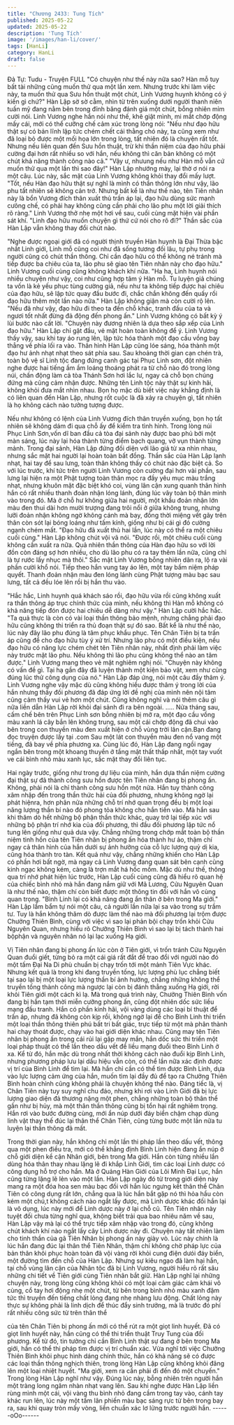 ```yaml
---
title: "Chương 2433: Tung Tích"
published: 2025-05-22
updated: 2025-05-22
description: 'Tung Tích'
image: '/images/han-li/cover/'
tags: [HanLi]
category: HanLi
draft: false
---
```


Đả Tự: Tudu - Truyện FULL
"Có chuyện như thế này nữa sao? Hàn mỗ tuy bất tài những cũng
muốn thử qua một lần xem. Nhưng trước khi làm việc này, ta
muốn thử qua Sưu hồn thuật một chút, Linh Vương huynh không
có ý kiến gì chứ?" Hàn Lập sờ sờ cằm, nhìn từ trên xuống dưới
người thanh niên tuấn mỹ đang nằm bên trong đỉnh băng đánh
giá một chút, bỗng nhiên mỉm cười nói.
Linh Vương nghe hắn nói như thế, khẽ giật mình, mi mắt chớp
động mấy cái, mới có thể cưỡng chế cảm xúc trong lòng nói:
"Nếu như đạo hữu thật sự có bản lĩnh lập tức chém chết cái thằng
chó này, ta cũng xem như đã loại bỏ được một mối họa lớn trong
lòng, tất nhiên đó là chuyện rất tốt. Nhưng nếu liên quan đến Sưu
hồn thuật, trừ khi thần niệm của đạo hữu phải cường đại hơn rất
nhiều so với hắn, nếu không thì căn bản không có một chút khả
năng thành công nào cả."
"Vậy ư, nhưung nếu như Hàn mỗ vẫn cứ muốn thử qua một lần
thì sao đây!" Hàn Lập nhướng mày, lại thờ ơ nói ra một câu.
Lúc này, sắc mặt của Linh Vương không khỏi thay đổi mấy lượt.
"Tốt, nếu Hàn đạo hữu thật sự nghĩ là mình có thần thông lớn
như vậy, lão phu tất nhiên sẽ không cản trở. Nhưng bất kể là như
thế nào, tên Tiên nhân này là bổn Vương đích thân xuất thủ trấn
áp lại, đạo hữu dùng sức mạnh cưõng chế, có phải hay không
cũng cần phải cho lão phu một lời giải thích rõ ràng." Linh Vương
thở nhẹ một hơi về sau, cuối cùng mặt hiện vài phần sát khí.
"Linh đạo hữu muốn chuyện gì thứ cứ nói cho rõ đi?" Thần sắc
của Hàn Lập vẫn không thay đổi chút nào.

"Nghe được ngoại giới đã có người thịnh truyền Hàn huynh là Đại
Thừa bậc nhất Linh giới, Linh mỗ cũng coi như đã sống tương đối
lâu, tự phụ trong người cũng có chút thần thông. Chỉ cần đạo hữu
có thể không né tránh mà tiếp được ba chiêu của ta, lão phu sẽ
giao tên Tiên nhân này cho đạo hữu." Linh Vương cuối cùng cũng
không khách khí nữa.
"Ha ha, Linh huynh nói nhiều chuyện như vậy, coi như cũng hợp
tâm ý Hàn mỗ. Tu luyện giả chúng ta vốn là kẻ yếu phục tùng
cường giả, nếu như ta không tiếp được hai chiêu của đạo hữu, sẽ
lập tức quay đầu bước đi, chắc chắn không đến quấy rối đạo hữu
thêm một lần nào nữa." Hàn Lập không giận mà còn cười rộ lên.
"Nếu đã như vậy, đạo hữu đi theo ta đến chỗ khác, tranh đấu của
ta và ngươi tốt nhất đừng đả động đến phong ấn." Linh Vương
không có bất kỳ ý lùi bước nào cất lời.
"Chuyện này đương nhiên là dựa theo sắp xếp của Linh đạo
hữu." Hàn Lập chỉ gật đầu, vẻ mặt hoàn toàn không để ý.
Linh Vương thấy vậy, sau khi tay áo rung lên, lập tức hóa thành
một đạo cầu vồng bay thẳng về phía lối ra vào.
Thân hình Hàn Lập cũng lóe sáng, hóa thành một đạo hư ảnh
nhạt nhạt theo sát phía sau.
Sau khoảng thời gian cạn chén trà, toàn bộ vệ sĩ Linh tộc đang
đứng canh gác tại Phục Linh sơn, đột nhiên nghe được hai tiếng
ầm ầm loáng thoáng phát ra từ chỗ nào đó trong lòng núi, chấn
động làm cả tòa Thánh Sơn hơi lắc lư, ngay cả chỗ bọn chúng
đứng mà cũng cảm nhận được.
Những tên Linh tộc này thật sự kinh hãi, không khỏi đưa mắt nhìn
nhau.
Bọn họ mặc dù biết việc này khẳng định là có liên quan đến Hàn
Lập, nhưng rốt cuộc là đã xảy ra chuyện gì, tất nhiên là họ không
cách nào tưởng tượng được.

Nếu như không có lệnh của Linh Vương đích thân truyền xuống,
bọn họ tất nhiên sẽ không dám đi qua chỗ ấy để kiểm tra tình
hình.
Trong lòng núi Phục Linh Sơn,vốn dĩ ban đầu cả tòa đại sảnh này
được bao phủ bởi một màn sáng, lúc này lại hóa thành từng điểm
bạch quang, vỡ vụn thành từng mảnh.
Trong đại sảnh, Hàn Lập đứng đối diện với lão giả từ xa nhìn
nhau, nhưng sắc mặt hai người lại hoàn toàn bất đồng.
Thần sắc của Hàn Lập lạnh nhạt, hai tay để sau lưng, toàn thân
không thấy có chút nào đặc biệt cả.
So với lúc trước, khí tức trên người Linh Vương còn cường đại
hơn vài phần, sau lưng lại hiện ra một Phật tượng toàn thân mọc
ra đầy yêu mục màu trắng nhạt, nhưng khuôn mặt đặc biệt khó
coi, vùng lân cận xung quanh thân hình hắn có rất nhiều thanh
đoản nhận lóng lánh, đúng lúc vây toàn bộ thân mình vào trong
đó.
Mà ở chỗ hư không giữa hai người, một khẩu đoản nhận lớn màu
đen thui dài hơn mười trượng đang trôi nổi ở giữa không trung,
nhưng lưỡi đoản nhận không ngờ không cánh mà bay, đồng thời
miệng vết gãy trên thân còn sót lại bóng loáng như tấm kính,
giống như bị cái gì đó cường ngạnh chém mất.
"Đạo hữu đã xuất thủ hai lần, lúc này có thể ra một chiêu cuối
cùng." Hàn Lập không chút vội vã nói.
"Được rồi, một chiêu cuối cùng không cần xuất ra nữa. Quả nhiên
thần thông của Hàn đạo hữu so với lời đồn còn đáng sợ hơn
nhiều, cho dù lão phu có ra tay thêm lần nữa, cũng chỉ là tự rước
lấy nhục mà thôi." Sắc mặt Linh Vương bỗng nhiên dãn ra, lộ ra
vài phần cười khổ nói.
Tiếp theo hắn vung tay áo lên, một tay bấm niệm pháp quyết.
Thanh đoản nhận màu đen lóng lánh cùng Phật tượng màu bạc
sau lưng, tất cả đều lóe lên rồi bị hắn thu vào.

"Hắc hắc, Linh huynh quá khách sáo rồi, đạo hữu vừa rồi cũng
không xuất ra thần thông áp trục chính thức của mình, nếu không
thì Hàn mỗ không có khả năng tiếp đón được hai chiêu dễ dàng
như vậy." Hàn Lập cười hắc hắc.
"Ta quả thực là còn có vài loại thần thông bảo mệnh, nhưng
chẳng phải đạo hữu cũng không thi triển ra thủ đoạn thật sự đó
sao. Bất kể là như thế nào, lúc này đây lão phu đúng là tâm phục
khẩu phục. Tên Chân Tiên bị ta trấn áp cũng để cho đạo hữu tùy
ý xử trí. Nhưng lão phu có một điều kiện, nếu đạo hữu có năng
lực chém chét tên Tiên nhân này, nhất định phải làm việc này
trước mặt lão phu. Nếu không thì lão phu cũng không thể nào an
tâm được." Linh Vương mang theo vẻ mặt nghiêm nghị nói.
"Chuyện này không có vấn đề gì. Tại hạ gần đây đã luyện thành
một kiện bảo vật, xem như cũng đúng lúc thử công dụng của nó."
Hàn Lập đáp ứng, nói một câu đầy thâm ý.
Linh Vương nghe vậy mặc dù cũng không hiểu được thâm ý trong
lời của hắn nhưng thấy đối phương đã đáp ứng lời đề nghị của
mình nên nội tâm cũng cảm thấy vui vẻ hơn một chút. Cũng
không nghĩ và nói thêm câu gì nữa liền dẫn Hàn Lập rời khỏi đại
sảnh đi ra bên ngoài.
.....
Nửa tháng sau, cấm chế bên trên Phục Linh sơn bỗng nhiên bị
mở ra, một đạo cầu vồng màu xanh lá cây bắn lên không trung,
sau một cái chớp động đã chui vào bên trong con thuyền màu
đen xuất hiện ở chỗ vùng trời lân cận.Bạn đang đọc truyện được
lấy tại .com
Sau một lát con thuyền màu đen nổ vang một tiếng, đã bay về
phía phương xa.
Cùng lúc đó, Hàn Lập đang ngồi ngay ngắn bên trong một khoang
thuyền ở tầng mật thất thấp nhất, một tay vuốt ve cái bình nhỏ
màu xanh lục, sắc mặt thay đổi liên tục.

Hai ngày trước, giống như trong dự liệu của mình, hắn dựa thần
niệm cường đại thật sự đã thành công sưu hồn được tên Tiên
nhân đang bị phong ấn.
Không, phải nói là chỉ thành công sưu hồn một nửa.
Hắn tuy thành công xâm nhập đến trong thần thức hải của đối
phương, nhưng không ngờ lại phát hiệnra, hơn phân nửa những
chỗ trí nhớ quan trọng đều bị một loại năng lượng thần bí nào đó
phong tỏa không cho hắn tiến vào.
Mà hắn sau khi thăm dò hết những bộ phận thần thức khác, quay
trở lại tiếp xúc với những bộ phận trí nhớ kia của đối phương, thì
đầu đối phương lập tức nổ tung lên giống như quả dưa vậy.
Chẳng những trong chớp mắt toàn bộ thần niệm tinh hồn của tên
Tiên nhân bị phong ấn hóa thành hư ảo, thậm chí ngay cả thân
hình của hắn dưới sự ảnh hưởng của cỗ lực lượng quỷ dị kia,
cũng hóa thành tro tàn.
Kết quả như vậy, chẳng những khiến cho Hàn Lập có phần hơi
bất ngờ, mà ngay cả Linh Vương đang quan sát bên cạnh cũng
kinh ngạc không kém, càng là trợn mắt há hốc mồm.
Mặc dù như thế, thông qua trí nhớ phát hiện lúc trước, Hàn Lập
cuối cùng cũng đã hiểu rõ quan hệ của chiếc bình nhỏ mà hắn
đang nắm giữ với Mã Lương, Cửu Nguyên Quan là như thế nào,
thậm chí còn biết được một thông tin đối với hắn vô cùng quan
trọng.
"Bình Linh lại có khả năng đang ẩn thân ở bên trong Ma giới."
Hàn Lập lẩm bẩm tự nói một câu, cả người lần nữa lại sa vào
trong sự trầm tư.
Tuy là hắn không thăm dò được làm thế nào mà đối phương lại
trộm được Chưởng Thiên Bình, cùng với việc vì sao lại phản bội
chạy trốn khỏi Cửu Nguyên Quan, nhưng hiểu rõ Chưởng Thiên
Bình vì sao lại bị tách thành hai bộphận và nguyên nhân nó lại lạc
xuống Hạ giới.

Vị Tiên nhân đang bị phong ấn lúc còn ở Tiên giới, vì trốn tránh
Cửu Nguyên Quan đuổi giết, từng bỏ ra một cái giá rất đắt để trao
đổi với người nào đó một tấm Đại Na Di phù chuẩn bị chạy trốn
tới một mảnh Tiên Vực khác.
Nhưng kết quả là trong khi đang truyền tống, lực lượng phù lục
chẳng biết tại sao lại bị một loại lực lượng thần bí ảnh hưởng,
chẳng những không thể truyền tống thành công mà ngược lại còn
bị đánh thẳng xuống Hạ giới, rời khỏi Tiên giới một cách kì lạ.
Mà trong quá trình này, Chưởng Thiên Bình vốn đang bị hắn tạm
thời miễn cưỡng phong ấn, cũng đột nhiên dốc sức liều mạng đấu
tranh.
Hắn có phần kinh hãi, vội vàng dùng các loại bí thuật để trấn áp,
nhưng đã không còn kịp rồi, không ngờ lại để cho Bình Linh thi
triển một loại thần thông thiên phú bất tri bất giác, trực tiếp từ một
mà phân thành hai chạy thoát được, chạy vào hai giới diện khác
nhau.
Cũng may tên Tiên nhân bị phong ấn trong cái rủi lại gặp may
mắn, hắn dốc sức thi triển một loại pháp thuật có thể lần theo dấu
vết để liều mạng đuổi theo Bình Linh ở xa.
Kể từ đó, hắn mặc dù trong nhất thời không cách nào đuổi kịp
Bình Linh, nhưng phương pháp lưu lại dấu hiệu vẫn còn, có thể
lần nữa xác định được vị trí của Bình Linh để tìm lại.
Mà hắn chỉ cần có thể tìm được Bình Linh, dựa vào lực lượng
cảm ứng của hắn, muốn tìm lại đầy đủ để tạo ra Chưởng Thiên
Bình hoàn chỉnh cũng không phải là chuyện không thể nào.
Đáng tiếc là, vị Chân Tiên này tuy suy nghĩ chu đáo, nhưng khi rơi
vào Linh Giới đã bị lực lượng giao diện đả thương nặng một
phen, chẳng những toàn bộ thân thể gần như bị hủy, mà một thân
thần thông cũng bị tổn hại rất nghiêm trọng.
Hắn rơi vào bước đường cùng, mới ẩn núp dưới đáy biển chậm
chạp dùng linh vật thay thế đúc lại thân thể Chân Tiên, cũng từng
bước một lần nữa tu luyện lại thần thông đã mất.

Trong thời gian này, hắn không chỉ một lần thi pháp lần theo dấu
vết, thông qua một phen điều tra, mới có thể khẳng định Bình Linh
hiện đang ẩn núp ở chỗ giới diện kề cận Nhân giới, bên trong Ma
giới.
Hắn còn từng nhiều lần dùng hóa thân thay nhau lặng lẽ đi khắp
Linh Giới, tìm các loại Linh dược có công dụng hỗ trợ cho hắn.
Mà ở Quảng Hàn Giới của Lôi Minh Đại Lục, hắn cũng từng lặng
lẽ lẻn vào một lần.
Hàn Lập ngày đó từ trong giới diện này mang ra một đóa hoa sen
màu bạc đối với hắn lúc ngưng kết thân thể Chân Tiên có công
dụng rất lớn, chẳng qua là lúc hắn bắt gặp nó thì hỏa hầu còn
kém một chú,t không cách nào ngắt lấy được, mà Linh dược khác
đối hắn lại là vô dụng, lúc này mới để Linh dược này ở lại chỗ cũ.
Tên Tiên nhân này tuyệt đối chưa từng nghĩ qua, không biết trải
qua bao nhiêu năm về sau, Hàn Lập vậy mà lại có thể trực tiếp
xâm nhập vào trong đó, cũng không chút khách khí nào ngắt lấy
cây Linh dược này đi.
Chuyện này tất nhiên làm cho tinh thần của gã Tiên Nhân bị
phong ấn này giày vò.
Lúc này chính là lúc hắn đang đúc lại thân thể Tiên Nhân, thậm
chí không chờ pháp lực của bản thân khôi phục hoàn toàn đã vội
vàng rời khỏi cung điện dưói đáy biển, một đường tìm đến chỗ
của Hàn Lập. Nhưng sự kiêu ngạo đã làm hại hắn, tại chỗ vùng
lân cận của Nhân tộc đã bị Linh Vương, người hiểu rõ rất sâu
những chi tiết về Tiên giới cùng Tiên nhân bắt giữ.
Hàn Lập nghĩ lại những chuyện này, trong lòng cũng không khỏi
có một loại cảm giác cảm khái vô cùng, cổ tay hơi động nhẹ một
chút, từ bên trong bình nhỏ màu xanh đậm tức thì truyền đến
tiếng chất lỏng đang nhẹ nhàng lưu động.
Chất lỏng này thực sự không phải là linh dịch để thúc đẩy sinh
trưởng, mà là trước đó phí rất nhiều công sức từ trên thân thể

của tên Chân Tiên bị phong ấn mới có thể rút ra một giọt linh
huyết.
Đã có giọt linh huyết này, hắn cũng có thể thi triển thuật Truy Tung
của đối phương.
Kể từ đó, tin tưởng chỉ cần Bình Linh thật sự đang ở bên trong
Ma giới, hắn có thể thi pháp tìm được vị trí chuẩn xác.
Vừa nghĩ tới việc Chưởng Thiên Bình khôi phục hình dáng chính
thức, hắn có khả năng sẽ có được các loại thần thông nghịch
thiên, trong lòng Hàn Lập cũng không khỏi đâng lên một loại nhiệt
huyết.
"Ma giới, xem ra cần phải đi đến đó một chuyến." Trong lòng Hàn
Lập nghĩ như vậy.
Đúng lúc này, bỗng nhiên trên người hắn một tràng long ngâm
nhàn nhạt vang lên.
Sau khi nghe được Hàn Lập liền rùng mình một cái, vội vàng thu
bình nhỏ đang cầm trong tay vào, cánh tay khác run lên, lúc này
một tấm lân phiến màu bạc sáng rực từ bên trong bay ra, sau khi
quay tròn mấy vòng, liền chuẩn xác lơ lửng trước người hắn.
------oOo------
